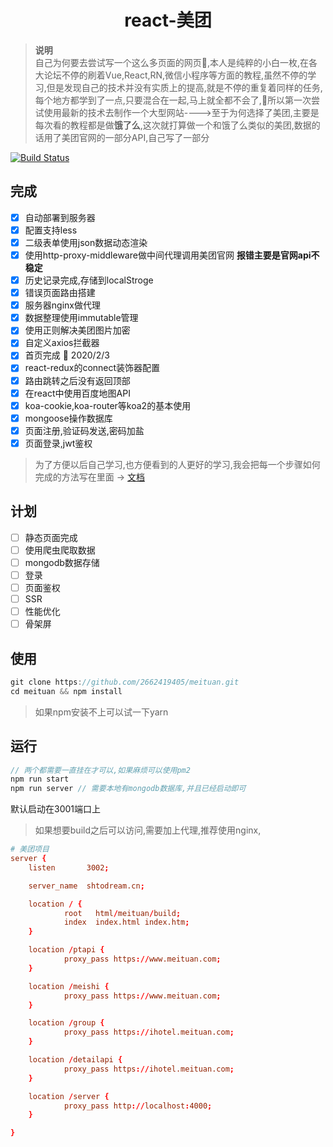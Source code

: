<div align="center">
  
# react-美团

</div>

> **说明** <br/>
> 自己为何要去尝试写一个这么多页面的网页:100:,本人是纯粹的小白一枚,在各大论坛不停的刷着Vue,React,RN,微信小程序等方面的教程,虽然不停的学习,但是发现自己的技术并没有实质上的提高,就是不停的重复着同样的任务,每个地方都学到了一点,只要混合在一起,马上就全都不会了,:tada:所以第一次尝试使用最新的技术去制作一个大型网站---->至于为何选择了美团,主要是每次看的教程都是做**饿了么**,这次就打算做一个和饿了么类似的美团,数据的话用了美团官网的一部分API,自己写了一部分

[![Build Status](https://www.travis-ci.org/2662419405/meituan.svg?branch=master)](https://www.travis-ci.org/2662419405/meituan)

## 完成

- [x] 自动部署到服务器
- [x] 配置支持less
- [x] 二级表单使用json数据动态渲染
- [x] 使用http-proxy-middleware做中间代理调用美团官网 **报错主要是官网api不稳定**
- [x] 历史记录完成,存储到localStroge
- [x] 错误页面路由搭建
- [x] 服务器nginx做代理
- [x] 数据整理使用immutable管理
- [x] 使用正则解决美团图片加密
- [x] 自定义axios拦截器
- [x] 首页完成 :tada: 2020/2/3
- [x] react-redux的connect装饰器配置
- [x] 路由跳转之后没有返回顶部
- [x] 在react中使用百度地图API
- [x] koa-cookie,koa-router等koa2的基本使用
- [x] mongoose操作数据库
- [x] 页面注册,验证码发送,密码加盐
- [x] 页面登录,jwt鉴权

> 为了方便以后自己学习,也方便看到的人更好的学习,我会把每一个步骤如何完成的方法写在里面 -> [文档](/STUDY.md)

## 计划

- [ ] 静态页面完成
- [ ] 使用爬虫爬取数据
- [ ] mongodb数据存储
- [ ] 登录
- [ ] 页面鉴权
- [ ] SSR
- [ ] 性能优化
- [ ] 骨架屏

## 使用

```js
git clone https://github.com/2662419405/meituan.git
cd meituan && npm install
```

> 如果npm安装不上可以试一下yarn

## 运行

```js
// 两个都需要一直挂在才可以,如果麻烦可以使用pm2
npm run start
npm run server // 需要本地有mongodb数据库,并且已经启动即可
```

默认启动在3001端口上

> 如果想要build之后可以访问,需要加上代理,推荐使用nginx,

```conf
# 美团项目
server {
	listen       3002;

	server_name  shtodream.cn;

	location / {
			root   html/meituan/build;
			index  index.html index.htm;
	}

	location /ptapi {
			proxy_pass https://www.meituan.com;
	}

	location /meishi {
			proxy_pass https://www.meituan.com;
	}

	location /group {
			proxy_pass https://ihotel.meituan.com;
	}

	location /detailapi {
			proxy_pass https://ihotel.meituan.com;
	}

	location /server {
			proxy_pass http://localhost:4000;
	}

}
```
